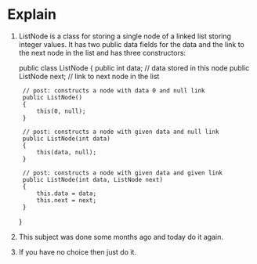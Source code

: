 # Explain

1. ListNode is a class for storing a single node of a linked list storing integer values. It has two public data fields
   for the data and the link to the next node in the list and has three constructors:

   public class ListNode
   {
   public int data; // data stored in this node
   public ListNode next; // link to next node in the list

        // post: constructs a node with data 0 and null link
        public ListNode()
        {
            this(0, null);
        }
    
        // post: constructs a node with given data and null link
        public ListNode(int data)
        {
            this(data, null);
        }
    
        // post: constructs a node with given data and given link
        public ListNode(int data, ListNode next)
        {
            this.data = data;
            this.next = next;
        }
   }

2. This subject was done some months ago and today do it again.
3. If you have no choice then just do it.